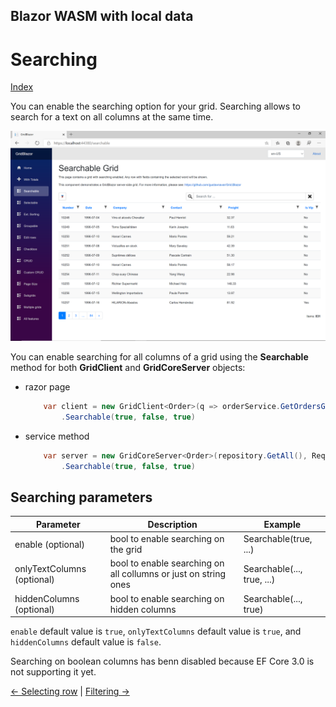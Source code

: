 ## Blazor WASM with local data

# Searching

[Index](Documentation.md)

You can enable the searching option for your grid. Searching allows to search for a text on all columns at the same time.

![](../images/Searching.png)

You can enable searching for all columns of a grid using the **Searchable** method for both **GridClient** and **GridCoreServer** objects:

* razor page
    ```c#
        var client = new GridClient<Order>(q => orderService.GetOrdersGridRows(columns, q), query, false, "ordersGrid", Columns, locale)
            .Searchable(true, false, true)
    ```

* service method
    ```c#
        var server = new GridCoreServer<Order>(repository.GetAll(), Request.Query, true, "ordersGrid", columns, 10)
            .Searchable(true, false, true)
    ```


## Searching parameters

Parameter | Description | Example
--------- | ----------- | -------
enable (optional) | bool to enable searching on the grid | Searchable(true, ...)
onlyTextColumns (optional) | bool to enable searching on all collumns or just on string ones | Searchable(..., true, ...)
hiddenColumns (optional) | bool to enable searching on hidden columns | Searchable(..., true)

```enable``` default value is ```true```, ```onlyTextColumns``` default value is ```true```, and ```hiddenColumns``` default value is ```false```.

Searching on boolean columns has benn disabled because EF Core 3.0 is not supporting it yet.

[<- Selecting row](Selecting_row.md) | [Filtering ->](Filtering.md)